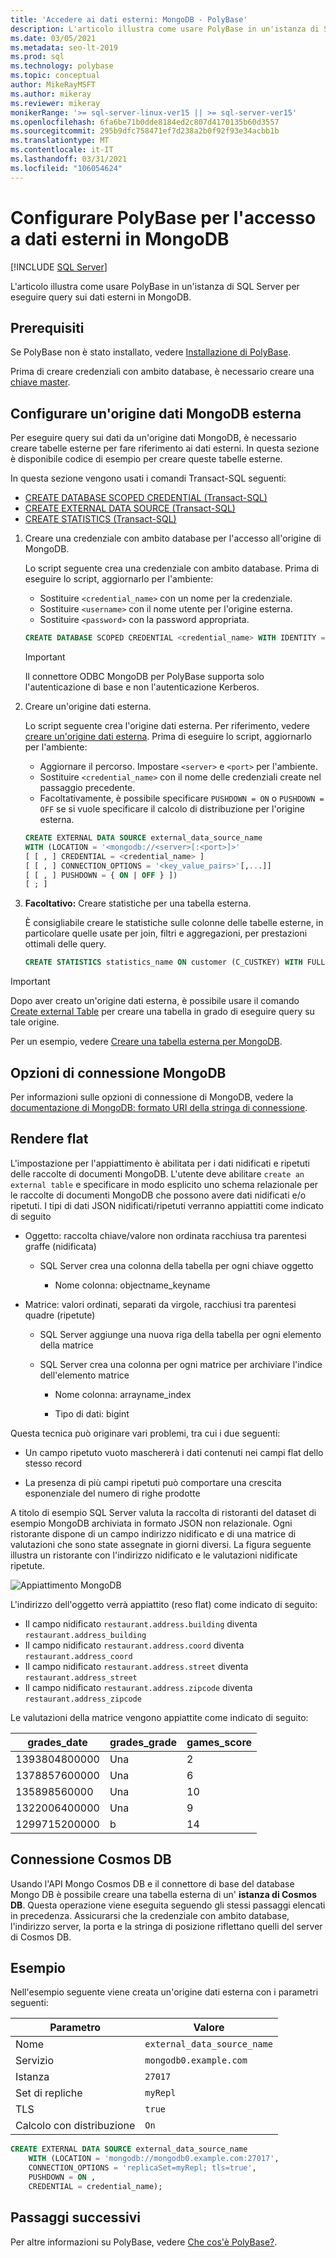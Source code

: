 ```yaml
---
title: 'Accedere ai dati esterni: MongoDB - PolyBase'
description: L'articolo illustra come usare PolyBase in un'istanza di SQL Server per eseguire query sui dati esterni in MongoDB. Creare tabelle esterne per fare riferimento ai dati esterni.
ms.date: 03/05/2021
ms.metadata: seo-lt-2019
ms.prod: sql
ms.technology: polybase
ms.topic: conceptual
author: MikeRayMSFT
ms.author: mikeray
ms.reviewer: mikeray
monikerRange: '>= sql-server-linux-ver15 || >= sql-server-ver15'
ms.openlocfilehash: 6fa6be71b0dde8184ed2c807d4170135b60d3557
ms.sourcegitcommit: 295b9dfc758471ef7d238a2b0f92f93e34acbb1b
ms.translationtype: MT
ms.contentlocale: it-IT
ms.lasthandoff: 03/31/2021
ms.locfileid: "106054624"
---
```

# <a name="configure-polybase-to-access-external-data-in-mongodb"></a>Configurare PolyBase per l'accesso a dati esterni in MongoDB

 [!INCLUDE [SQL Server](../../includes/applies-to-version/sqlserver.md)]

L'articolo illustra come usare PolyBase in un'istanza di SQL Server per eseguire query sui dati esterni in MongoDB.

## <a name="prerequisites"></a>Prerequisiti

Se PolyBase non è stato installato, vedere [Installazione di PolyBase](polybase-installation.md).

Prima di creare credenziali con ambito database, è necessario creare una [chiave master](../../t-sql/statements/create-master-key-transact-sql.md). 
    

## <a name="configure-a-mongodb-external-data-source"></a>Configurare un'origine dati MongoDB esterna

Per eseguire query sui dati da un'origine dati MongoDB, è necessario creare tabelle esterne per fare riferimento ai dati esterni. In questa sezione è disponibile codice di esempio per creare queste tabelle esterne.

In questa sezione vengono usati i comandi Transact-SQL seguenti:

- [CREATE DATABASE SCOPED CREDENTIAL (Transact-SQL)](../../t-sql/statements/create-database-scoped-credential-transact-sql.md)
- [CREATE EXTERNAL DATA SOURCE (Transact-SQL)](../../t-sql/statements/create-external-data-source-transact-sql.md) 
- [CREATE STATISTICS (Transact-SQL)](../../t-sql/statements/create-statistics-transact-sql.md)

1. Creare una credenziale con ambito database per l'accesso all'origine di MongoDB.

   Lo script seguente crea una credenziale con ambito database. Prima di eseguire lo script, aggiornarlo per l'ambiente:

    - Sostituire `<credential_name>` con un nome per la credenziale.
    - Sostituire `<username>` con il nome utente per l'origine esterna.
    - Sostituire `<password>` con la password appropriata. 

    ```sql
    CREATE DATABASE SCOPED CREDENTIAL <credential_name> WITH IDENTITY = '<username>', Secret = '<password>';
    ```

   > [!IMPORTANT]
   > Il connettore ODBC MongoDB per PolyBase supporta solo l'autenticazione di base e non l'autenticazione Kerberos.

1. Creare un'origine dati esterna.

    Lo script seguente crea l'origine dati esterna. Per riferimento, vedere [creare un'origine dati esterna](../../t-sql/statements/create-external-data-source-transact-sql.md). Prima di eseguire lo script, aggiornarlo per l'ambiente:

    - Aggiornare il percorso. Impostare `<server>` e `<port>` per l'ambiente.
    - Sostituire `<credential_name>` con il nome delle credenziali create nel passaggio precedente.
    - Facoltativamente, è possibile specificare `PUSHDOWN = ON` o `PUSHDOWN = OFF` se si vuole specificare il calcolo di distribuzione per l'origine esterna.

    ```sql
    CREATE EXTERNAL DATA SOURCE external_data_source_name
    WITH (LOCATION = '<mongodb://<server>[:<port>]>'
    [ [ , ] CREDENTIAL = <credential_name> ]
    [ [ , ] CONNECTION_OPTIONS = '<key_value_pairs>'[,...]]
    [ [ , ] PUSHDOWN = { ON | OFF } ])
    [ ; ]
    ```

1. **Facoltativo:** Creare statistiche per una tabella esterna.

    È consigliabile creare le statistiche sulle colonne delle tabelle esterne, in particolare quelle usate per join, filtri e aggregazioni, per prestazioni ottimali delle query.

    ```sql
    CREATE STATISTICS statistics_name ON customer (C_CUSTKEY) WITH FULLSCAN; 
    ```

>[!IMPORTANT]
>Dopo aver creato un'origine dati esterna, è possibile usare il comando [Create external Table](../../t-sql/statements/create-external-table-transact-sql.md) per creare una tabella in grado di eseguire query su tale origine.
>
>Per un esempio, vedere [Creare una tabella esterna per MongoDB](../../t-sql/statements/create-external-table-transact-sql.md#k-create-an-external-table-for-mongodb).

## <a name="mongodb-connection-options"></a>Opzioni di connessione MongoDB

Per informazioni sulle opzioni di connessione di MongoDB, vedere la [documentazione di MongoDB: formato URI della stringa di connessione](https://docs.mongodb.com/manual/reference/connection-string/#connection-string-options).

## <a name="flattening"></a>Rendere flat

L'impostazione per l'appiattimento è abilitata per i dati nidificati e ripetuti delle raccolte di documenti MongoDB. L'utente deve abilitare `create an external table` e specificare in modo esplicito uno schema relazionale per le raccolte di documenti MongoDB che possono avere dati nidificati e/o ripetuti. I tipi di dati JSON nidificati/ripetuti verranno appiattiti come indicato di seguito

* Oggetto: raccolta chiave/valore non ordinata racchiusa tra parentesi graffe (nidificata)

   - SQL Server crea una colonna della tabella per ogni chiave oggetto

     * Nome colonna: objectname_keyname

* Matrice: valori ordinati, separati da virgole, racchiusi tra parentesi quadre (ripetute)

   - SQL Server aggiunge una nuova riga della tabella per ogni elemento della matrice

   - SQL Server crea una colonna per ogni matrice per archiviare l'indice dell'elemento matrice

     * Nome colonna: arrayname_index

     * Tipo di dati: bigint

Questa tecnica può originare vari problemi, tra cui i due seguenti:

* Un campo ripetuto vuoto maschererà i dati contenuti nei campi flat dello stesso record

* La presenza di più campi ripetuti può comportare una crescita esponenziale del numero di righe prodotte

A titolo di esempio SQL Server valuta la raccolta di ristoranti del dataset di esempio MongoDB archiviata in formato JSON non relazionale. Ogni ristorante dispone di un campo indirizzo nidificato e di una matrice di valutazioni che sono state assegnate in giorni diversi. La figura seguente illustra un ristorante con l'indirizzo nidificato e le valutazioni nidificate ripetute.

![Appiattimento MongoDB](../../relational-databases/polybase/media/mongo-flattening.png "Appiattimento ristoranti MongoDB")

L'indirizzo dell'oggetto verrà appiattito (reso flat) come indicato di seguito:

- Il campo nidificato `restaurant.address.building` diventa `restaurant.address_building`
- Il campo nidificato `restaurant.address.coord` diventa `restaurant.address_coord`
- Il campo nidificato `restaurant.address.street` diventa `restaurant.address_street`
- Il campo nidificato `restaurant.address.zipcode` diventa `restaurant.address_zipcode`

Le valutazioni della matrice vengono appiattite come indicato di seguito:

| grades_date | grades_grade  | games_score | 
| ------------- | ------------------------- | -------------- |
|1393804800000 |Una |2|
|1378857600000|Una |6|
|135898560000 |Una |10|
|1322006400000|Una |9|
|1299715200000 |b |14|

## <a name="cosmos-db-connection"></a>Connessione Cosmos DB

Usando l'API Mongo Cosmos DB e il connettore di base del database Mongo DB è possibile creare una tabella esterna di un' **istanza di Cosmos DB**. Questa operazione viene eseguita seguendo gli stessi passaggi elencati in precedenza. Assicurarsi che la credenziale con ambito database, l'indirizzo server, la porta e la stringa di posizione riflettano quelli del server di Cosmos DB.

## <a name="examples"></a>Esempio

Nell'esempio seguente viene creata un'origine dati esterna con i parametri seguenti:

| Parametro | Valore|
|---|---|
| Nome | `external_data_source_name`|
| Servizio | `mongodb0.example.com`|
| Istanza | `27017`|
| Set di repliche | `myRepl`|
| TLS | `true`|
| Calcolo con distribuzione | `On`|

```sql
CREATE EXTERNAL DATA SOURCE external_data_source_name
    WITH (LOCATION = 'mongodb://mongodb0.example.com:27017',
    CONNECTION_OPTIONS = 'replicaSet=myRepl; tls=true',
    PUSHDOWN = ON ,
    CREDENTIAL = credential_name);
```

## <a name="next-steps"></a>Passaggi successivi

Per altre informazioni su PolyBase, vedere [Che cos'è PolyBase?](polybase-guide.md).
